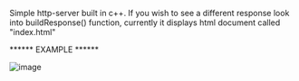 Simple http-server built in c++.
If you wish to see a different response look into buildResponse() function, currently it displays html document called "index.html"

****** EXAMPLE ******


![image](https://github.com/Duje1/htcpp-win/assets/49906888/a2ccb011-6ee6-44be-8bb2-28d08fae2833)

